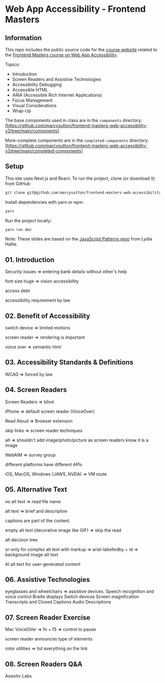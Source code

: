 # Web App Accessibility - Frontend Masters

## Information

This repo includes the public source code for the [course website](https://web-accessibility-v3.vercel.app/) related to the [Frontend Masters course on Web App Accessibility](https://frontendmasters.com/courses/react-accessibility/).

Topics:

- Introduction
- Screen Readers and Assistive Technologies
- Accessibility Debugging
- Accessible HTML
- ARIA (Accessible Rich Internet Applications)
- Focus Management
- Visual Considerations
- Wrap-Up

The base components used in class are in the `components` directory: [https://github.com/marcysutton/frontend-masters-web-accessibility-v3/tree/main/components]

More-complete components are in the `completed-components` directory: [https://github.com/marcysutton/frontend-masters-web-accessibility-v3/tree/main/completed-components]

## Setup

This site uses Next.js and React. To run the project, clone (or download it) from GitHub:

```sh
git clone git@github.com:marcysutton/frontend-masters-web-accessibility-v3.git
```

Install dependencies with yarn or npm:

```sh
yarn
```

Run the project locally:

```sh
yarn run dev
```

Note: These slides are based on the [JavaScript Patterns repo](https://github.com/lydiahallie/javascript-react-patterns) from Lydia Hallie.

## 01. Introduction

Security issues => entering bank details without other's help

font size huge => vision accessibility

access debt

accessibility requirement by law

## 02. Benefit of Accessibility

switch device => limited motions

screen reader => rendering is important

voice over => semantic html

## 03. Accessibility Standards & Definitions

WCAG => forced by law

## 04. Screen Readers

Screen Readers => blind

iPhone => default screen reader (VoiceOver)

Read Aloud => Browser extension

skip links => screen reader techniques

alt => shouldn't add image/photo/picture as screen readers know it is a image

WebAIM => survey group

different platforms have different APIs

iOS, MacOS, Windows (JAWS, NVDA) => VM route

## 05. Alternative Text

no alt text => read file name

alt text => brief and descriptive

captions are part of the content.

empty alt text (decorative image like GIF) => skip the read

alt decision tree

sr-only for complex alt text with markup => arial-labelledby + id => background image alt text

AI alt text for user-generated content

## 06. Assistive Technologies

eyeglasses and wheelchairs => assistive devices.
Speech recognition and voice control
Braille displays
Switch devices
Screen magnification
Transcripts and Closed Captions
Audio Descriptions

## 07. Screen Reader Exercise

Mac VoiceOVer => fn + f5 => control to pause

screen reader announces type of elements

rotor utilities => list everything on the link

## 08. Screen Readers Q&A

Assistiv Labs
